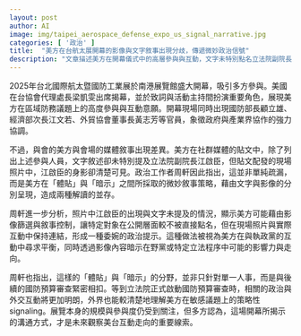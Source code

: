 ```yaml
---
layout: post
author: AI
image: img/taipei_aerospace_defense_expo_us_signal_narrative.jpg
categories: [ '政治' ]
title:  "美方在台航太展開幕的影像與文字敘事出現分歧，傳遞微妙政治信號"
description: "文章描述美方在開幕儀式中的高層參與與互動，文字未特別點名立法院副院長江啟臣，但現場照片中其身影清晰出現；政治工作者周軒分析此為美方在「體貼」與「暗示」間的敘事策略，透過影像與文字分離呈現，意在影響執政黨與特定立法程序，並與日後國防預算審查的走向相扣，成為觀察美台互動走向的重要線索。"
---
```

2025年台北國際航太暨國防工業展於南港展覽館盛大開幕，吸引多方參與。美國在台協會代理處長梁凱雯出席揭幕，並於致詞與活動主持間扮演重要角色，展現美方在區域防務議題上的高度參與與互動意願。開幕現場同時出現國防部長顧立雄、經濟部次長江文若、外貿協會董事長黃志芳等官員，象徵政府與產業界協作的強力協調。

不過，與會的美方與會場的媒體敘事出現差異。美方在社群媒體的貼文中，除了列出上述參與人員，文字敘述卻未特別提及立法院副院長江啟臣，但貼文配發的現場照片中，江啟臣的身影卻清楚可見。政治工作者周軒因此指出，這並非單純疏漏，而是美方在「體貼」與「暗示」之間所採取的微妙敘事策略，藉由文字與影像的分別呈現，造成兩種解讀的並存。

周軒進一步分析，照片中江啟臣的出現與文字未提及的情況，顯示美方可能藉由影像篩選與敘事控制，讓特定對象在公開層面較不被直接點名，但在現場照片與實際互動中保持連結，形成一種委婉的政治提示。這種做法被視為美方在與執政黨的互動中尋求平衡，同時透過影像內容暗示在野黨或特定立法程序中可能的影響力與走向。

周軒也指出，這樣的「體貼」與「暗示」的分野，並非只針對單一人事，而是與後續的國防預算審查緊密相扣。等到立法院正式啟動國防預算審查時，相關的政治與外交互動將更加明朗，外界也能較清楚地理解美方在敏感議題上的策略性 signaling。展覽本身的規模與參與度仍受到關注，但多方認為，這場開幕所揭示的溝通方式，才是未來觀察美台互動走向的重要線索。